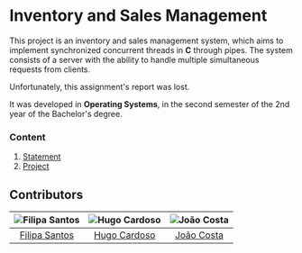 # Inventory and Sales Management

This project is an inventory and sales management system, which aims to implement synchronized concurrent threads in **C** through pipes. 
The system consists of a server with the ability to handle multiple simultaneous requests from clients.

Unfortunately, this assignment's report was lost.

It was developed in **Operating Systems**, in the second semester of the 2nd year of the Bachelor's degree.

### Content

1. [Statement](statement.pdf)
2. [Project](project)

## Contributors

![Filipa Santos][filipa-pic] | ![Hugo Cardoso][hugo-pic] | ![João Costa][cunha-pic]
:---: | :---: | :---:
[Filipa Santos][filipa] | [Hugo Cardoso][hugo] | [João Costa][cunha]

[filipa]: https://github.com/fliper6
[filipa-pic]: https://github.com/fliper6.png?size=120
[hugo]: https://github.com/Abjiri
[hugo-pic]: https://github.com/Abjiri.png?size=120
[cunha]: https://github.com/Jcc20
[cunha-pic]: https://github.com/Jcc20.png?size=120
